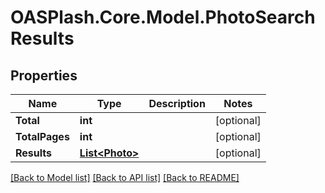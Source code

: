 # OASPlash.Core.Model.PhotoSearchResults

## Properties

Name | Type | Description | Notes
------------ | ------------- | ------------- | -------------
**Total** | **int** |  | [optional] 
**TotalPages** | **int** |  | [optional] 
**Results** | [**List&lt;Photo&gt;**](Photo.md) |  | [optional] 

[[Back to Model list]](../README.md#documentation-for-models) [[Back to API list]](../README.md#documentation-for-api-endpoints) [[Back to README]](../README.md)

